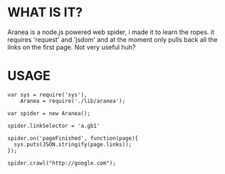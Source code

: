 # WHAT IS IT?

Aranea is a node.js powered web spider, i made it to learn the ropes. it requires 'request' and 'jsdom' and at the moment only pulls back all the links on the first page. Not very useful huh?

# USAGE

    var sys = require('sys'),
        Aranea = require('./lib/aranea');

    var spider = new Aranea();

    spider.linkSelector = 'a.gb1'

    spider.on('pageFinished', function(page){
      sys.puts(JSON.stringify(page.links));
    });

    spider.crawl("http://google.com");